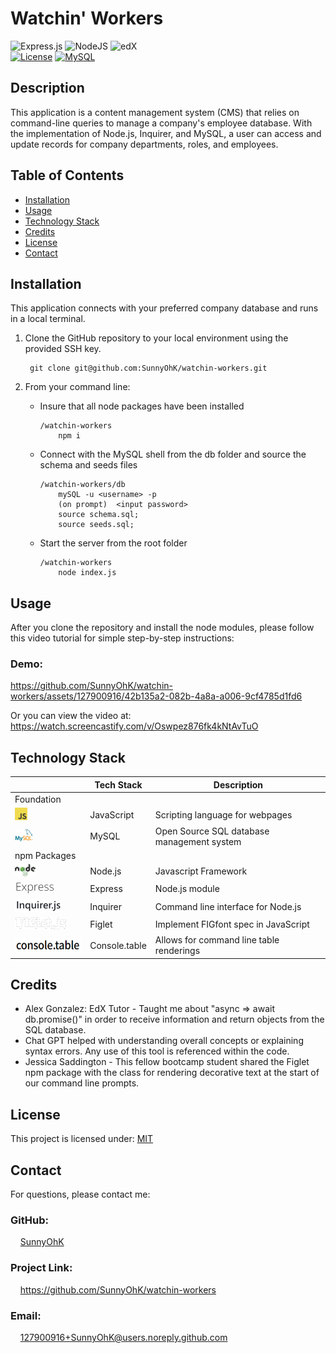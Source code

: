 # Watchin' Workers

![Express.js](https://img.shields.io/badge/express.js-%23404d59.svg?style=for-the-badge&logo=express&logoColor=%2361DAFB) ![NodeJS](https://img.shields.io/badge/node.js-6DA55F?style=for-the-badge&logo=node.js&logoColor=white) ![edX](https://img.shields.io/badge/edX-%2302262B.svg?style=for-the-badge&logo=edX&logoColor=white)  <br>
[![License](https://img.shields.io/badge/License-MIT-yellow.svg)](https://choosealicense.com/licenses/mit) 
[![MySQL](https://img.shields.io/badge/-MySQL-00758F.svg)](https://choosealicense.com/licenses/mit) 
<br>

## Description
This application is a content management system (CMS) that relies on command-line queries to manage a company's employee database. With the implementation of Node.js, Inquirer, and MySQL, a user can access and update records for company departments, roles, and employees.

## Table of Contents

- [Installation](#installation)
- [Usage](#usage)
- [Technology Stack](#technology-stack)
- [Credits](#credits)
- [License](#license)
- [Contact](#contact)

## Installation

This application connects with your preferred company database and runs in a local terminal. 
1. Clone the GitHub repository to your local environment using the provided SSH key.

        git clone git@github.com:SunnyOhK/watchin-workers.git


2. From your command line:
    - Insure that all node packages have been installed

          /watchin-workers
              npm i
    - Connect with the MySQL shell from the db folder and source the schema and seeds files
    
          /watchin-workers/db
              mySQL -u <username> -p
              (on prompt)  <input password> 
              source schema.sql;
              source seeds.sql;
    - Start the server from the root folder
          
          /watchin-workers
              node index.js
      

## Usage 

After you clone the repository and install the node modules, please follow this video tutorial for simple step-by-step instructions:

### Demo:

https://github.com/SunnyOhK/watchin-workers/assets/127900916/42b135a2-082b-4a8a-a006-9cf4785d1fd6


Or you can view the video at: https://watch.screencastify.com/v/Oswpez876fk4kNtAvTuO

## Technology Stack

|  | Tech Stack | Description |
| ---- | --- | --- |
| Foundation |  |  |
| <img height="20px" src="assets/jsIcon.png"> | JavaScript | Scripting language for webpages |
| <img height="20px" src="assets/mySQLIcon.png"> | MySQL | Open Source SQL database management system |
| npm Packages |  |  |
| <img height="20px" src="assets/nodeIcon.png"> | Node.js | Javascript Framework |
| <img height="20px" src="assets/expressJsIcon.png"> | Express | Node.js module |
| <img height="20px" src="assets/inquirerIcon.png"> | Inquirer | Command line interface for Node.js |
| <img height="20px" src="assets/figletIcon.png"> | Figlet | Implement FIGfont spec in JavaScript |
| <img height="20px" src="assets/consoleTableIcon.png"> | Console.table | Allows for command line table renderings |

## Credits

- Alex Gonzalez: EdX Tutor - Taught me about "async => await db.promise()" in order to receive information and return objects from the SQL database.
- Chat GPT helped with understanding overall concepts or explaining syntax errors. Any use of this tool is referenced within the code.
- Jessica Saddington - This fellow bootcamp student shared the Figlet npm package with the class for rendering decorative text at the start of our command line prompts.

## License
This project is licensed under: [MIT](https://choosealicense.com/licenses/mit/)
<br>

## Contact

For questions, please contact me:

### GitHub: 
  &nbsp;&nbsp;&nbsp; [SunnyOhK](https://github.com/SunnyOhK)
### Project Link: 
  &nbsp;&nbsp;&nbsp; https://github.com/SunnyOhK/watchin-workers
### Email: 
  &nbsp;&nbsp;&nbsp; 127900916+SunnyOhK@users.noreply.github.com
